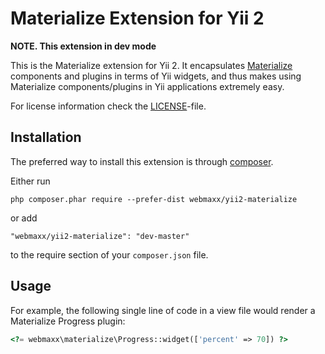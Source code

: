 Materialize Extension for Yii 2
===============================

**NOTE. This extension in dev mode**

This is the Materialize extension for Yii 2. It encapsulates [Materialize](http://materializecss.com/) components
and plugins in terms of Yii widgets, and thus makes using Materialize components/plugins
in Yii applications extremely easy.

For license information check the [LICENSE](LICENSE.md)-file.

Installation
------------

The preferred way to install this extension is through [composer](http://getcomposer.org/download/).

Either run

```
php composer.phar require --prefer-dist webmaxx/yii2-materialize
```

or add

```
"webmaxx/yii2-materialize": "dev-master"
```

to the require section of your `composer.json` file.

Usage
----

For example, the following
single line of code in a view file would render a Materialize Progress plugin:

```php
<?= webmaxx\materialize\Progress::widget(['percent' => 70]) ?>
```
